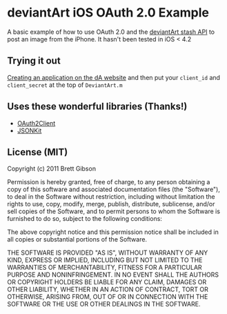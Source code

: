 # deviantArt iOS OAuth 2.0 Example
A basic example of how to use OAuth 2.0 and the [deviantArt stash API](http://www.deviantart.com/developers/oauth2) to post an image from the iPhone. It hasn't been tested in iOS < 4.2

## Trying it out
[Creating an application on the dA website](http://www.deviantart.com/submit/app/) and then put your `client_id` and `client_secret` at the top of `DeviantArt.m`

## Uses these wonderful libraries (Thanks!)
* [OAuth2Client](https://github.com/nxtbgthng/OAuth2Client/)
* [JSONKit](https://github.com/johnezang/JSONKit)

## License  (MIT)
Copyright (c) 2011 Brett Gibson

Permission is hereby granted, free of charge, to any person obtaining a copy of this software and associated documentation files (the "Software"), to deal in the Software without restriction, including without limitation the rights to use, copy, modify, merge, publish, distribute, sublicense, and/or sell copies of the Software, and to permit persons to whom the Software is furnished to do so, subject to the following conditions:

The above copyright notice and this permission notice shall be included in all copies or substantial portions of the Software.

THE SOFTWARE IS PROVIDED "AS IS", WITHOUT WARRANTY OF ANY KIND, EXPRESS OR IMPLIED, INCLUDING BUT NOT LIMITED TO THE WARRANTIES OF MERCHANTABILITY, FITNESS FOR A PARTICULAR PURPOSE AND NONINFRINGEMENT. IN NO EVENT SHALL THE AUTHORS OR COPYRIGHT HOLDERS BE LIABLE FOR ANY CLAIM, DAMAGES OR OTHER LIABILITY, WHETHER IN AN ACTION OF CONTRACT, TORT OR OTHERWISE, ARISING FROM, OUT OF OR IN CONNECTION WITH THE SOFTWARE OR THE USE OR OTHER DEALINGS IN THE SOFTWARE.